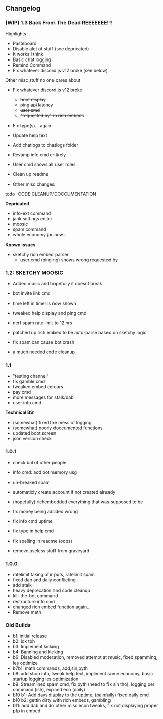 ## Changelog

### (WIP) 1.3 Back From The Dead REEEEEEE!!!

Highlights
- Pasteboard
- Disable alot of stuff (see depricated)
- It works I think
- Basic chat logging
- Remind Command
- Fix whatever discord.js v12 broke (see below)


Other misc stuff no one cares about

- Fix whatever discord.js v12 broke
    - ~~boot display~~
    - ~~ping api latency~~
    - ~~user cmd~~ 
    - ~~"requested by" in rich embeds~~

- Fix typo(s)... again
- Update help text
- Add chatlogs to chatlogs folder
- Revamp info cmd entirely
- User cmd shows all user roles
- Clean up readme
- Other misc changes

todo
-CODE CLEANUP/DOCCUMENTATION

**Depricated**
- info-ext command
- jank settings editor
- moosic
- spam command
- whole economy *for now...* 

**Known issues**
- sketchy rich embed parser
    - user cmd (pinging) shows wrong requested by

### 1.2: SKETCHY MOOSIC

- Added music and hopefully it doesnt break
- bot invite link cmd
- time left in timer is now shown

- tweaked help display and ping cmd
- nerf spam rate limit to 12 hrs
- patched up rich embed to be auto-parse based on sketchy logic
- fix spam can cause bot crash 
- a much needed code cleanup


### 1.1
- "testing channel"
- fix gamble cmd
- tweaked embed colours
- pay cmd
- more messages for stalk/dab
- user info cmd


**Technical BS:**
- (somewhat) fixed the mess of logging
- (somewhat) poorly doccumented functions
- updated boot screen
- json version check

### 1.0.1
- check bal of other people
- info cmd: add bot memory usg
- un-breaked spam
- automaticly create account if not created already
- (hopefully) richembedded everything that was supposed to be

- fix money being addded wrong
- fix info cmd uptime
- fix typo in help cmd
- fix spelling in readme (oops)
- remove useless stuff from graveyard

### 1.0.0
 - ratelimit taking of inputs, ratelimit spam
 - fixed dab and daily conflicting
 - add stalk
 - heavy deprecation and code cleanup
 - kill-the-bot command
 - restructure info cmd
 - changed rich embed function again...
 - Remove meth 




### Old Builds
- b1: initial release
- b2: idk tbh
- b3: Implement kicking
- b4: Banning and kicking
- b6: Disabled moderation, removed attempt at music, fixed spamming, les optimize
- b7b1: math commands, add,sin,pyth
- b8: add shop info, tweak help text, impliment some economy, basic startup logging les optimization 
- b9: Streamlined spam cmd, fix pyth (need to fix sin tho), logging per command (ish), expand eco (daily)
- b10 b1: Add days display to the uptime, (painfully) fixed daily cmd
- b10 b2: gettin dirty with rich embeds, gambling
- b11: add dab and do other misc econ tweaks, fix not displaying proper pfp in embed